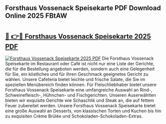 ## Forsthaus Vossenack Speisekarte PDF Download Online 2025 FBtAW

# <h2><a href="http://gc8z95f.nevu.top/?p=Forsthaus+Vossenack+Speisekarte">🔗 👉🔴 Forsthaus Vossenack Speisekarte 2025 PDF</a></h2>

[![Forsthaus Vossenack Speisekarte 2025 PDF](https://i.imgur.com/dBaPXMq.png)](http://gc8z95f.nevu.top/?p=Forsthaus+Vossenack+Speisekarte)
Die Forsthaus Vossenack Speisekarte im Restaurant oder Café ist nicht nur eine Liste der Gerichte, die für die Bestellung angeboten werden, sondern auch eine Gelegenheit für Sie, ein köstliches und für Ihren Geschmack geeignetes Gericht zu wählen. Unsere Cafeteria bietet leichte und frische Salate, die Sie im speziellen Menübereich finden können. Für Fleischliebhaber bietet unsere Forsthaus Vossenack Speisekarte eine umfangreiche Auswahl an Rind-, Schweinefleisch-, Hühnchen- und Fischgerichten. Unseren Auserwählten bieten wir exquisite Gerichte wie Schaschlik und Steak an, die auf fettem Feuer zubereitet werden. Unsere Forsthaus Vossenack Speisekarte bietet eine große Auswahl an Desserts, von klassischen Torten und Kuchen bis hin zu exquisiten Crème Brûlée und Schokoladen-Schokoladen-Extras.
